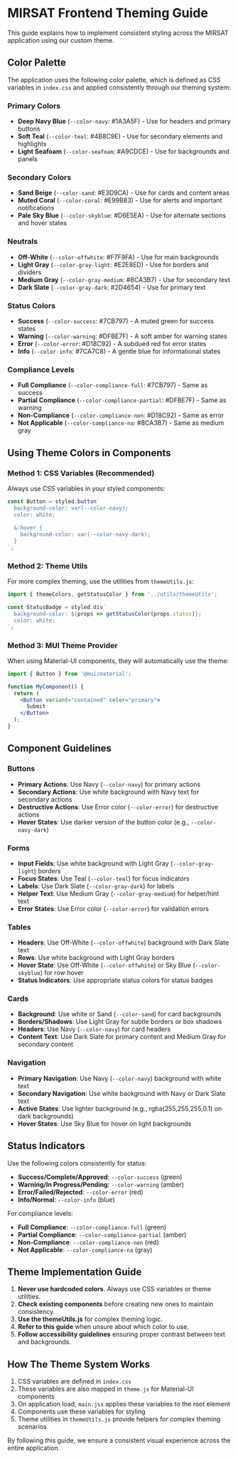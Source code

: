 # MIRSAT Frontend Theming Guide

This guide explains how to implement consistent styling across the MIRSAT application using our custom theme.

## Color Palette

The application uses the following color palette, which is defined as CSS variables in `index.css` and applied consistently through our theming system:

### Primary Colors
- **Deep Navy Blue** (`--color-navy`: #1A3A5F) - Use for headers and primary buttons
- **Soft Teal** (`--color-teal`: #4B8C9E) - Use for secondary elements and highlights
- **Light Seafoam** (`--color-seafoam`: #A9CDCE) - Use for backgrounds and panels

### Secondary Colors
- **Sand Beige** (`--color-sand`: #E3D9CA) - Use for cards and content areas
- **Muted Coral** (`--color-coral`: #E99B83) - Use for alerts and important notifications
- **Pale Sky Blue** (`--color-skyblue`: #D6E5EA) - Use for alternate sections and hover states

### Neutrals
- **Off-White** (`--color-offwhite`: #F7F9FA) - Use for main backgrounds
- **Light Gray** (`--color-gray-light`: #E2E8ED) - Use for borders and dividers
- **Medium Gray** (`--color-gray-medium`: #8CA3B7) - Use for secondary text
- **Dark Slate** (`--color-gray-dark`: #2D4654) - Use for primary text

### Status Colors
- **Success** (`--color-success`: #7CB797) - A muted green for success states
- **Warning** (`--color-warning`: #DFBE7F) - A soft amber for warning states
- **Error** (`--color-error`: #D18C92) - A subdued red for error states
- **Info** (`--color-info`: #7CA7C8) - A gentle blue for informational states

### Compliance Levels
- **Full Compliance** (`--color-compliance-full`: #7CB797) - Same as success
- **Partial Compliance** (`--color-compliance-partial`: #DFBE7F) - Same as warning
- **Non-Compliance** (`--color-compliance-non`: #D18C92) - Same as error
- **Not Applicable** (`--color-compliance-na`: #8CA3B7) - Same as medium gray

## Using Theme Colors in Components

### Method 1: CSS Variables (Recommended)

Always use CSS variables in your styled components:

```jsx
const Button = styled.button`
  background-color: var(--color-navy);
  color: white;
  
  &:hover {
    background-color: var(--color-navy-dark);
  }
`;
```

### Method 2: Theme Utils

For more complex theming, use the utilities from `themeUtils.js`:

```jsx
import { themeColors, getStatusColor } from '../utils/themeUtils';

const StatusBadge = styled.div`
  background-color: ${props => getStatusColor(props.status)};
  color: white;
`;
```

### Method 3: MUI Theme Provider

When using Material-UI components, they will automatically use the theme:

```jsx
import { Button } from '@mui/material';

function MyComponent() {
  return (
    <Button variant="contained" color="primary">
      Submit
    </Button>
  );
}
```

## Component Guidelines

### Buttons

- **Primary Actions**: Use Navy (`--color-navy`) for primary actions
- **Secondary Actions**: Use white background with Navy text for secondary actions
- **Destructive Actions**: Use Error color (`--color-error`) for destructive actions
- **Hover States**: Use darker version of the button color (e.g., `--color-navy-dark`)

### Forms

- **Input Fields**: Use white background with Light Gray (`--color-gray-light`) borders
- **Focus States**: Use Teal (`--color-teal`) for focus indicators
- **Labels**: Use Dark Slate (`--color-gray-dark`) for labels
- **Helper Text**: Use Medium Gray (`--color-gray-medium`) for helper/hint text
- **Error States**: Use Error color (`--color-error`) for validation errors

### Tables

- **Headers**: Use Off-White (`--color-offwhite`) background with Dark Slate text
- **Rows**: Use white background with Light Gray borders
- **Hover State**: Use Off-White (`--color-offwhite`) or Sky Blue (`--color-skyblue`) for row hover
- **Status Indicators**: Use appropriate status colors for status badges

### Cards

- **Background**: Use white or Sand (`--color-sand`) for card backgrounds
- **Borders/Shadows**: Use Light Gray for subtle borders or box shadows
- **Headers**: Use Navy (`--color-navy`) for card headers
- **Content Text**: Use Dark Slate for primary content and Medium Gray for secondary content

### Navigation

- **Primary Navigation**: Use Navy (`--color-navy`) background with white text
- **Secondary Navigation**: Use white background with Navy or Dark Slate text
- **Active States**: Use lighter background (e.g., rgba(255,255,255,0.1) on dark backgrounds)
- **Hover States**: Use Sky Blue for hover on light backgrounds

## Status Indicators

Use the following colors consistently for status:

- **Success/Complete/Approved**: `--color-success` (green)
- **Warning/In Progress/Pending**: `--color-warning` (amber)
- **Error/Failed/Rejected**: `--color-error` (red)
- **Info/Normal**: `--color-info` (blue)

For compliance levels:
- **Full Compliance**: `--color-compliance-full` (green)
- **Partial Compliance**: `--color-compliance-partial` (amber)
- **Non-Compliance**: `--color-compliance-non` (red)
- **Not Applicable**: `--color-compliance-na` (gray)

## Theme Implementation Guide

1. **Never use hardcoded colors**. Always use CSS variables or theme utilities.
2. **Check existing components** before creating new ones to maintain consistency.
3. **Use the themeUtils.js** for complex theming logic.
4. **Refer to this guide** when unsure about which color to use.
5. **Follow accessibility guidelines** ensuring proper contrast between text and backgrounds.

## How The Theme System Works

1. CSS variables are defined in `index.css`
2. These variables are also mapped in `theme.js` for Material-UI components
3. On application load, `main.jsx` applies these variables to the root element
4. Components use these variables for styling
5. Theme utilities in `themeUtils.js` provide helpers for complex theming scenarios

By following this guide, we ensure a consistent visual experience across the entire application. 